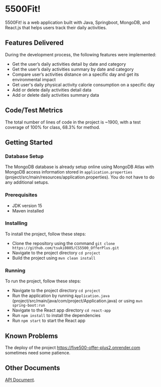 # 5500Fit!
5500Fit! is a web application built with Java, Springboot, MongoDB, and React.js that helps users track their daily activities.

## Features Delivered
During the development process, the following features were implemented:
- Get the user’s daily activities detail by date and category
- Get the user’s daily activities summary by date and category
- Compare user’s activities distance on a specific day and get its environmental impact
- Get user's daily physical activity calorie consumption on a specific day
- Add or delete daily activities detail data
- Add or delete daily activities summary data

## Code/Test Metrics
The total number of lines of code in the project is ~1900, with a test coverage of 100% for class, 68.3% for method.

## Getting Started
### Database Setup
The MongoDB database is already setup online using MongoDB Atlas with MongoDB access information stored in `application.properties` (project/src/main/resources/application.properties). You do not have to do any additional setups.

### Prerequisites
- JDK version 15
- Maven installed

### Installing
To install the project, follow these steps:

- Clone the repository using the command `git clone https://github.com/tsuki0805/CS5500_OfferPlus.git`
- Navigate to the project directory `cd project`
- Build the project using `mvn clean install`

### Running
To run the project, follow these steps:

- Navigate to the project directory `cd project`
- Run the application by running `Application.java` (project/src/main/java/com/project/Application.java) or using `mvn spring-boot:run`
- Navigate to the React app directory `cd react-app`
- Run `npm install` to install the dependencies
- Run `npm start` to start the React app

## Known Problems
The deploy of the project https://five500-offer-plus2.onrender.com sometimes need some patience.

## Other Documents
[API Document](https://docs.google.com/document/d/1VFA4bvL453Qteau0EMPNv3REVsG9eINMTQ-SyOcWflU/edit?usp=sharing).
